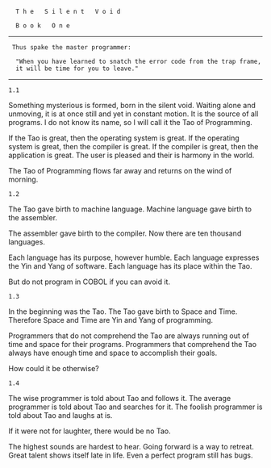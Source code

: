      T h e   S i l e n t   V o i d
                            
      B o o k   O n e
-----------------------------------------------------------------------
     Thus spake the master programmer:

      "When you have learned to snatch the error code from the trap frame, 
      it will be time for you to leave."
----------------------------------------------------------------------
    1.1

 Something mysterious is formed, born in the silent void. Waiting alone and unmoving, it is at once still and yet in constant motion. It is the source of all programs. I do not know its name, so I will call it the Tao of Programming.

 If the Tao is great, then the operating system is great. If the
 operating system is great, then the compiler is great. 
 If the compiler is great, then the application is great. The user is pleased and their is harmony in the world.

 The Tao of Programming flows far away and returns on the wind of
 morning.

    1.2

 The Tao gave birth to machine language. Machine language gave birth to
 the assembler.

 The assembler gave birth to the compiler. Now there are ten thousand
 languages.

 Each language has its purpose, however humble. Each language expresses
 the Yin and Yang of software. Each language has its place within the
 Tao.

 But do not program in COBOL if you can avoid it.

    1.3

  In the beginning was the Tao. The Tao gave birth to Space and Time.
  Therefore Space and Time are Yin and Yang of programming.

  Programmers that do not comprehend the Tao are always running out of
  time and space for their programs. Programmers that comprehend the
  Tao always have enough time and space to accomplish their goals.

  How could it be otherwise?

    1.4

  The wise programmer is told about Tao and follows it. The average
  programmer is told about Tao and searches for it. The foolish
  programmer is told about Tao and laughs at is.

  If it were not for laughter, there would be no Tao.

  The highest sounds are hardest to hear. Going forward is a way to
  retreat. Great talent shows itself late in life. Even a perfect
  program still has bugs.
